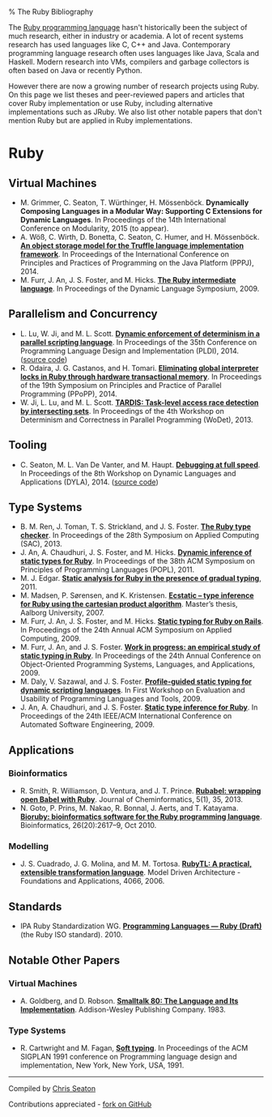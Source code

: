 % The Ruby Bibliography

The [Ruby programming language](http://ruby-lang.org/) hasn't historically been
the subject of much research, either in industry or academia. A lot of recent
systems research has used languages like C, C++ and Java. Contemporary
programming language research often uses languages like Java, Scala and Haskell.
Modern research into VMs, compilers and garbage collectors is often based on
Java or recently Python.

However there are now a growing number of research projects using Ruby. On this
page we list theses and peer-reviewed papers and articles that cover Ruby
implementation or use Ruby, including alternative implementations such as JRuby.
We also list other notable papers that don't mention Ruby but are applied in
Ruby implementations.

# Ruby

## Virtual Machines

* M. Grimmer, C. Seaton, T. Würthinger, H. Mössenböck. **Dynamically Composing Languages in a Modular Way: Supporting C Extensions for Dynamic Languages**. In Proceedings of the 14th International Conference on Modularity, 2015 (to appear).
* A. Wöß, C. Wirth, D. Bonetta, C. Seaton, C. Humer, and H. Mössenböck. **[An object storage model for the Truffle language implementation framework](http://dl.acm.org/citation.cfm?id=2647517)**. In Proceedings of the International Conference on Principles and Practices of Programming on the Java Platform (PPPJ), 2014.
* M. Furr, J. An, J. S. Foster, and M. Hicks. **[The Ruby intermediate language](http://www.cs.umd.edu/projects/PL/druby/papers/druby-dls09.pdf)**. In Proceedings of the Dynamic Language Symposium, 2009.

## Parallelism and Concurrency

* L. Lu, W. Ji, and M. L. Scott. **[Dynamic enforcement of determinism in a parallel scripting language](http://www.cs.rochester.edu/u/scott/papers/2014_PLDI_DPR.pdf)**. In Proceedings of the 35th Conference on Programming Language Design and Implementation (PLDI), 2014. ([source code](https://github.com/RB-DPR/RB-DPR))
* R. Odaira, J. G. Castanos, and H. Tomari. **[Eliminating global interpreter locks in Ruby through hardware transactional memory](http://researcher.watson.ibm.com/researcher/files/jp-ODAIRA/PPoPP2014_RubyGILHTM.pdf)**. In Proceedings of the 19th Symposium on Principles and Practice of Parallel Programming (PPoPP), 2014.
* W. Ji, L. Lu, and M. L. Scott. **[TARDIS: Task-level access race detection by intersecting sets](http://wodet.cs.washington.edu/wp-content/uploads/2013/03/wodet2013-final9.pdf)**. In Proceedings of the 4th Workshop on Determinism and Correctness in Parallel Programming (WoDet), 2013.

## Tooling

* C. Seaton, M. L. Van De Vanter, and M. Haupt. **[Debugging at full speed](http://www.lifl.fr/dyla14/papers/dyla14-3-Debugging_at_Full_Speed.pdf)**. In Proceedings of the 8th Workshop on Dynamic Languages and Applications (DYLA), 2014. ([source code](http://lafo.ssw.uni-linz.ac.at/truffle/debugging/dyla14-debugging-artifact-0557a4f756d4.tar.gz))

## Type Systems

* B. M. Ren, J. Toman, T. S. Strickland, and J. S. Foster. **[The Ruby type checker](http://www.cs.umd.edu/~jfoster/papers/oops13.pdf)**. In Proceedings of the 28th Symposium on Applied Computing (SAC), 2013.
* J. An, A. Chaudhuri, J. S. Foster, and M. Hicks. **[Dynamic inference of static types for Ruby](http://www.cs.umd.edu/~jfoster/papers/popl11.pdf)**. In Proceedings of the 38th ACM Symposium on Principles of Programming Languages (POPL), 2011.
* M. J. Edgar. **[Static analysis for Ruby in the presence of gradual typing](http://www.cs.dartmouth.edu/reports/TR2011-686.pdf)**, 2011.
* M. Madsen, P. Sørensen, and K. Kristensen. **[Ecstatic – type inference for Ruby using the cartesian product algorithm](http://projekter.aau.dk/projekter/files/61071016/1181807983.pdf)**. Master’s thesis, Aalborg University, 2007.
* M. Furr, J. An, J. S. Foster, and M. Hicks. **[Static typing for Ruby on Rails](http://www.cs.umd.edu/projects/PL/druby/papers/drails-ase09.pdf)**. In Proceedings of the 24th Annual ACM Symposium on Applied Computing, 2009.
* M. Furr, J. An, and J. S. Foster. **[Work in progress: an empirical study of static typing in Ruby](http://www.cs.umd.edu/projects/PL/druby/papers/druby-pilot-plateau09.pdf)**. In Proceedings of the 24th Annual Conference on Object-Oriented Programming Systems, Languages, and Applications, 2009.
* M. Daly, V. Sazawal, and J. S. Foster. **[Profile-guided static typing for dynamic scripting languages](http://www.cs.umd.edu/projects/PL/druby/papers/druby-oopsla09.pdf)**. In First Workshop on Evaluation and Usability of Programming Languages and Tools, 2009.
* J. An, A. Chaudhuri, and J. S. Foster. **[Static type inference for Ruby](http://www.cs.umd.edu/projects/PL/druby/papers/druby-oops09.pdf)**. In Proceedings of the 24th IEEE/ACM International Conference on Automated Software Engineering, 2009.

## Applications

### Bioinformatics

* R. Smith, R. Williamson, D. Ventura, and J. T. Prince. **[Rubabel: wrapping open Babel with Ruby](http://www.biomedcentral.com/content/pdf/1758-2946-5-35.pdf)**. Journal of Cheminformatics, 5(1), 35, 2013.
* N. Goto, P. Prins, M. Nakao, R. Bonnal, J. Aerts, and T. Katayama. **[Bioruby: bioinformatics software for the Ruby programming language](http://www.ncbi.nlm.nih.gov/pmc/articles/PMC2951089/pdf/btq475.pdf)**. Bioinformatics, 26(20):2617–9, Oct 2010.

### Modelling

* J. S. Cuadrado, J. G. Molina, and M. M. Tortosa. **[RubyTL: A practical, extensible transformation language](http://link.springer.com/chapter/10.1007/11787044_13)**. Model Driven Architecture - Foundations and Applications, 4066, 2006.

## Standards

* IPA Ruby Standardization WG. **[Programming Languages — Ruby (Draft)](https://www.ipa.go.jp/osc/english/ruby/)** (the Ruby ISO standard). 2010.

## Notable Other Papers

### Virtual Machines

* A. Goldberg, and D. Robson. **[Smalltalk 80: The Language and Its Implementation](http://stephane.ducasse.free.fr/FreeBooks/BlueBook/Bluebook.pdf)**. Addison-Wesley Publishing Company. 1983.

### Type Systems

* R. Cartwright and M. Fagan, **[Soft typing](http://www.cs.rice.edu/CS/PLT/Publications/Scheme/pldi91-cf.ps.gz)**. In Proceedings of the ACM SIGPLAN 1991 conference on Programming language design and implementation, New York, New York, USA, 1991.

----

Compiled by [Chris Seaton](http://chrisseaton.com/)

Contributions appreciated - [fork on GitHub](https://github.com/rubybib/rubybib.org)
